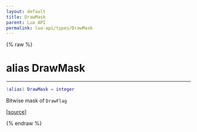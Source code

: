 ```yaml
---
layout: default
title: DrawMask
parent: Lua API
permalink: lua-api/types/DrawMask
---
```


{% raw %}

# alias DrawMask
---



```lua
(alias) DrawMask = integer
```




Bitwise mask of `DrawFlag`

[<a href="https://github.com/beyond-all-reason/RecoilEngine/blob/b4d0041e4c68c34dace9abf492f9193d28ef5d7e/rts/Lua/LuaUnsyncedRead.cpp#L2124-L2129" target="_blank">source</a>]


{% endraw %}